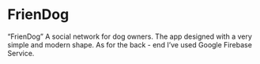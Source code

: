 # FrienDog
“FrienDog” A social network for dog owners. The app designed with a very simple and modern shape. As for the back - end I’ve used Google Firebase Service.


